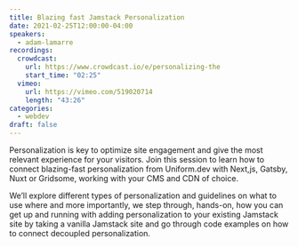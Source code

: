 ```yaml
---
title: Blazing fast Jamstack Personalization
date: 2021-02-25T12:00:00-04:00
speakers:
  - adam-lamarre
recordings:
  crowdcast:
    url: https://www.crowdcast.io/e/personalizing-the
    start_time: "02:25"
  vimeo:
    url: https://vimeo.com/519020714
    length: "43:26"
categories:
  - webdev
draft: false
---
```


Personalization is key to optimize site engagement and give the most relevant experience for your visitors. Join this session to learn how to connect blazing-fast personalization from Uniform.dev with Next,js, Gatsby, Nuxt or Gridsome, working with your CMS and CDN of choice.

We’ll explore different types of personalization and guidelines on what to use where and more importantly, we step through, hands-on, how you can get up and running with adding personalization to your existing Jamstack site by taking a vanilla Jamstack site and go through code examples on how to connect decoupled personalization.
